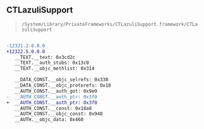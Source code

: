 ## CTLazuliSupport

> `/System/Library/PrivateFrameworks/CTLazuliSupport.framework/CTLazuliSupport`

```diff

-12321.2.0.0.0
+12322.5.0.0.0
   __TEXT.__text: 0x3cd2c
   __TEXT.__auth_stubs: 0x13c0
   __TEXT.__objc_methlist: 0x314

   __DATA_CONST.__objc_selrefs: 0x330
   __DATA_CONST.__objc_protorefs: 0x18
   __AUTH_CONST.__auth_got: 0x9e0
-  __AUTH_CONST.__auth_ptr: 0x3f0
+  __AUTH_CONST.__auth_ptr: 0x3f8
   __AUTH_CONST.__const: 0x18a8
   __AUTH_CONST.__objc_const: 0x948
   __AUTH.__objc_data: 0x460

```
